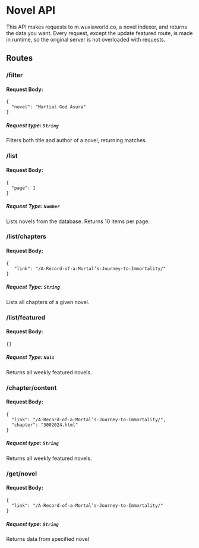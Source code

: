 # Novel API
This API makes requests to m.wuxiaworld.co, a novel indexer, and returns the data you want. Every request, except the update featured route, is made in runtime, so the original server is not overloaded with requests.

## Routes

### /filter
#### Request Body: 

```
{ 
  "novel": "Martial God Asura" 
}
```

##### Request type: ```String```

Filters both title and author of a novel, returning matches.

### /list
#### Request Body: 

```
{ 
  "page": 1 
}
```

##### Request Type: ```Number```
Lists novels from the database. Returns 10 items per page.

### /list/chapters
#### Request Body: 

```
{ 
   "link": "/A-Record-of-a-Mortal’s-Journey-to-Immortality/" 
} 
```

##### Request Type: ```String```
Lists all chapters of a given novel.

### /list/featured
#### Request Body: 

```
{}
```

##### Request Type: ```Null```
Returns all weekly featured novels.

### /chapter/content
#### Request Body: 
``` 
{ 
  "link": "/A-Record-of-a-Mortal’s-Journey-to-Immortality/", 
  "chapter": "3002024.html" 
}
 ```
##### Request type: ```String```
Returns all weekly featured novels.

### /get/novel
#### Request Body: 
``` 
{ 
  "link": "/A-Record-of-a-Mortal’s-Journey-to-Immortality/"
}
 ```
##### Request type: ```String```
Returns data from specified novel
